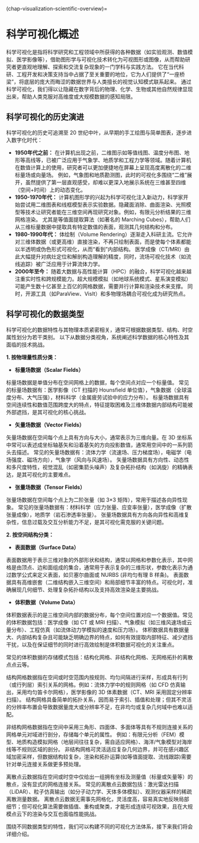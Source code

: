(chap-visualization-scientific-overview)=
# 科学可视化概述

科学可视化是指将科学研究和工程领域中所获得的各种数据（如实验观测、数值模拟、医学影像等），借助图形学与可视化技术转化为可视图形或图像，从而帮助研究者更直观地理解、探索和交流复杂现象的一门学科与实践方法。
它在当代科研、工程开发和决策支持当中占据了至关重要的地位，它为人们提供了“一座桥梁”，将底层的庞大而晦涩的数据世界与人类擅长的视觉认知模式联系起来。
通过科学可视化，我们得以让隐藏在数字背后的物理、化学、生物或其他自然规律显现出来，帮助人类克服对高维度或大规模数据的感知局限。

## 科学可视化的历史演进
科学可视化的历史可追溯至 20 世纪中叶，从早期的手工绘图与简单图表，逐步进入数字化时代： 
- **1950年代之前：**
在计算机出现之前，二维图示如等值线图、温度分布图、地形等高线等，已被广泛应用于气象学、地质学和工程力学等领域。随着计算机在数值计算上的使用，研究者可以更加便捷地在屏幕上呈现高度离散化的二维标量场或向量场。
例如，气象图和地质勘测图，此时的可视化多围绕“二维”展开，虽然提供了第一层直观感受，却难以更深入地展示系统在三维甚至四维（空间+时间）上的动态变化。
- **1950-1970年代：**
计算机图形学的兴起为科学可视化注入新动力，科学家开始尝试用二维图表和线框模型表示实验数据。隐藏面消除、曲面渲染、光照模型等技术让研究者能在三维空间再现研究对象。例如，有限元分析结果的三维网格渲染。
尤其是等值面提取算法（如著名的 Marching Cubes），帮助人们从三维标量数据中提取具有特定数值的表面，观测其几何结构和分布。 
- **1980-1990年代：**
体绘制（Volume Rendering）逐渐走入科研主流。它允许对三维体数据（或更高维）直接渲染，不再只绘制表面，而是使每个体素都能以半透明或伪色形式可视化，从而“看到”内部结构。
医学成像（CT/MRI）由此大幅提升对病灶定位和解剖构造理解的精度，同时，流场可视化技术（如流线追踪）被广泛应用于计算流体力学。
- **2000年至今：**
随着大数据与高性能计算（HPC）的融合，科学可视化越来越注重实时性和跨规模能力。超大规模模拟（如地球系统模式、星系演变模拟）可能产生数十亿甚至上百亿的网格数据，需要并行计算和渲染技术来支撑。
同时，开源工具（如ParaView、VisIt）和多物理场耦合可视化成为研究热点。


## 科学可视化的数据类型

科学可视化的数据特性与其物理本质紧密相关，通常可根据数据类型、结构、时空属性划分为若干类别。
以下从数据分类视角，系统阐述科学数据的核心特性及其面临的技术挑战。

**1. 按物理量性质分类：**

- **标量场数据（Scalar Fields）**

标量场数据是单值分布在空间网格上的数据，每个空间点对应一个标量值。
常见的标量场数据有：医学影像（CT 扫描的 Hounsfield 单位值），气象数据（全球温度分布、大气压强），材料科学（金属疲劳试验中的应力分布）。
标量场数据具有空间连续性和数值范围跨度大的特点，特征提取困难及三维体数据内部结构可能被外部遮挡，是其可视化的核心挑战。

- **矢量场数据（Vector Fields）**

矢量场数据在空间每个点上具有方向与大小，通常表示为三维向量。在 3D 坐标系中常可以表述成坐标轴基矢和沿着基矢的方向投影数值，通常用空间中的一系列箭头去描述。
常见的矢量场数据有：流体力学（流速场、压力梯度场），电磁学（电场强度、磁场方向），气象学（风向与风速场）。
矢量场数据具有方向性、动态性和多尺度特性，视觉混乱（如密集箭头噪声）及复杂拓扑结构（如涡旋）的精确表达，是其可视化的主要难点。

- **张量场数据（Tensor Fields）**

张量场数据在空间每个点上为二阶张量（如 3×3 矩阵），常用于描述各向异性现象。
常见的张量场数据有：材料科学（应力张量、应变率张量），医学成像（扩散张量成像），地质学（岩石渗透率张量）。
张量场数据具有方向各向异性和高维复杂性，信息过载及交互分析能力不足，是其可视化需克服的关键问题。

**2. 按空间结构分类：**

- **表面数据（Surface Data）**

表面数据用于表示三维对象的外部形状和结构，通常以网格和参数化表示，其中网格是由顶点、边和面组成的集合，通常用于表示复杂的三维形状，参数化表示为通过数学公式来定义表面，如贝塞尔曲面或 NURBS (非均匀有理 B 样条)。
表面数据具有高维嵌套（二维结构嵌入三维空间）和局部细节丰富的特点。可视化时，准确展现几何细节、处理复杂拓扑结构以及支持高效渲染是主要挑战。

- **体积数据（Volume Data）**

体积数据表示的是三维空间内部的数据分布，每个空间位置对应一个数据值。常见的体积数据包括：医学成像（如 CT 或 MRI 扫描）、气象模拟（如三维风速场或云量分布）、工程仿真（如流体动力学模拟的速度和压力场）。
体积数据具有数据量大、内部结构复杂且可能缺乏明确边界的特点，如何有效提取内部特征、减少遮挡干扰，以及在保证细节的同时进行高效绘制是体积数据可视化的关注重点。

常见的体积数据的存储模式包括：结构化网格、非结构化网格、无网格拓扑的离散点点云等。

结构网格数据指在空间或时空范围内按规则、均匀间隔进行采样，形成具有行列（或行列层）索引关系的网格。例如：流体力学中的规则网格（如 CFD 仿真输出，采用均匀笛卡尔网格），医学影像的 3D 体素数据（CT、MRI 采用固定分辨率扫描）。 结构网格具备简单的拓扑关系，因而易于索引、插值和处理；但其不灵活的分辨率布置会导致数据量庞大或分辨率不足，在非均匀或复杂几何域中也难以适配。

非结构网格数据指在空间中采用三角形、四面体、多面体等具有不规则连接关系的网格单元对域进行剖分，存储每个单元的属性。
例如：有限元分析（FEM）模型、地质构造模拟网格（地层间往往复杂，需自适应网格）、海洋/气象模型对海岸线等不规则区域的剖分。
非结构网格可灵活适应复杂几何边界，并可在感兴趣区域加密采样，但数据结构较复杂，渲染和拓扑运算(如等值面提取、流线跟踪)需要针对单元连接关系做更多预处理。

离散点云数据指在空间或时空中仅给出一组拥有坐标及测量值（标量或矢量等）的散点，没有显式的网格连接关系。 常见的离散点云数据包括：激光雷达扫描（LiDAR）、粒子仿真输出（如分子动力学、天体多体模拟）、观测仪器采样的稀疏离散测量数据。 离散点云数据无需事先网格化，灵活度高，容易真实地反映局部细节；但可视化算法需要做插值、重构或聚类，才能形成连续可视效果，且在大规模点云下的渲染与交互也面临性能挑战。

围绕不同数据类型的特性，我们可以构建不同的可视化方法体系，接下来我们将会详细介绍。

<!-- 

## 科学可视化的核心挑战与未来趋势
科学可视化在技术与应用层面面临多重挑战，这些挑战源自数据规模的爆炸性增长、多模态融合的复杂性、交互需求的实时性提升以及人类感知的局限性。具体而言：

- 数据规模与计算效率
现代科学实验与数值仿真产生的数据规模已从TB级迈向PB级（如全球气候模型CMIP6的数据总量超过10PB）。此类数据的可视化需依赖分布式存储与并行计算技术（如Apache Spark结合GPU集群），同时开发高效的数据压缩算法（如基于小波变换的有损压缩）以降低传输与渲染开销。
然而，压缩可能引入伪影（如气象数据中的虚假温度梯度），需在精度与效率间权衡。

- 多模态数据融合与配准
多物理场（如温度、压力、流速）或多源传感器数据（如CT、MRI、超声）的联合可视化需解决两大问题：
  - 空间配准：不同数据源的坐标系与分辨率差异需通过仿射变换或非刚性配准（如B样条变形）对齐。
  - 视觉表达冲突：多场叠加时，颜色映射与透明度的冲突可能导致信息混淆（如红色同时表示高温与高压）。解决方案包括分视图联动、混合渲染模式（如体绘制+流线）及动态透明度调节。

- 实时交互与动态响应
动态数据（如心脏搏动、爆炸模拟）的交互探索需满足毫秒级响应（<100ms）与高帧率渲染（≥30 FPS）。挑战在于：
  - 计算密集型任务：流场粒子追踪、时变特征提取等算法需实时优化（如预计算关键帧、增量更新）。
  - 硬件异构性：跨平台（桌面、移动、XR设备）的统一交互逻辑设计，需兼顾触控、手势与VR控制器。

- 视觉混淆与认知负荷
高密度数据（如湍流涡旋、分子动力学粒子）的可视化易导致图像噪声与信息过载。解决策略包括：
  - 特征增强：通过传递函数设计突出关键结构（如体绘制中的肿瘤区域高亮）。
  - 多尺度表达：从全局概览（如气候模型经纬度网格）到局部细节（如城市级温度分布）的分层可视化。
  - 降噪与简化：基于拓扑分析（如持续同源性）过滤噪声，保留显著特征。

同时随着技术的进步与跨学科的融合，科学可视化也迎来新的发展机遇，正朝着以下方向发展：

- 沉浸式分析：通过VR/AR技术实现三维数据的自然交互（如虚拟手术模拟）。
- AI增强可视化：利用深度学习自动提取数据特征（如涡旋检测、异常值标注）。
- 量子可视化：探索量子计算中的态矢量与纠缠现象的可视表达。
- 协同可视化：支持多用户在线协作分析（如全球气候团队的分布式可视化平台）。

科学可视化的挑战与趋势本质是“数据-技术-人类”三角关系的动态平衡，人们需要跨学科协作以构建“可解释、可协作、可信任”的下一代可视化范式。 -->